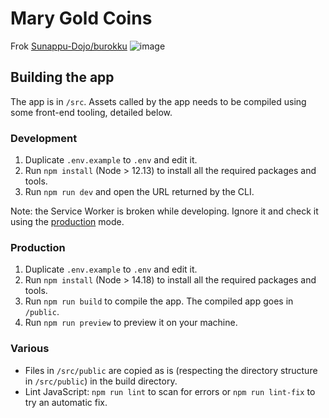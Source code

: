 # Mary Gold Coins
Frok [Sunappu-Dojo/burokku](https://github.com/Sunappu-Dojo/burokku)
![image](https://user-images.githubusercontent.com/89796393/214847043-4b381253-70ed-43a7-ab91-e7280e78c3c4.png)
## Building the app

The app is in `/src`. Assets called by the app needs to be compiled using some front-end tooling, detailed below.

### Development

1. Duplicate `.env.example` to `.env` and edit it.
2. Run `npm install` (Node > 12.13) to install all the required packages and tools.
3. Run `npm run dev` and open the URL returned by the CLI.

Note: the Service Worker is broken while developing. Ignore it and check it using the [production](#production) mode.

### Production

1. Duplicate `.env.example` to `.env` and edit it.
2. Run `npm install` (Node > 14.18) to install all the required packages and tools.
3. Run `npm run build` to compile the app. The compiled app goes in `/public`.
4. Run `npm run preview` to preview it on your machine.

### Various

- Files in `/src/public` are copied as is (respecting the directory structure in `/src/public`) in the build directory.
- Lint JavaScript: `npm run lint` to scan for errors or `npm run lint-fix` to try an automatic fix.

